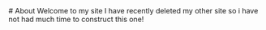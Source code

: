 <head>
# About
<head>
<body>
Welcome to my site I have recently deleted my other site so i have not had much time to construct this one!
</body>
